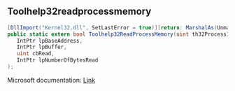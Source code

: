 ## Toolhelp32readprocessmemory

```csharp
[DllImport("Kernel32.dll", SetLastError = true)][return: MarshalAs(UnmanagedType.Bool)]
public static extern bool Toolhelp32ReadProcessMemory(uint th32ProcessID,
   IntPtr lpBaseAddress,
   IntPtr lpBuffer,
   uint cbRead,
   IntPtr lpNumberOfBytesRead
);
```

Microsoft documentation: [Link](https://docs.microsoft.com/en-us/windows/win32/api/tlhelp32/nf-tlhelp32-toolhelp32readprocessmemory)
